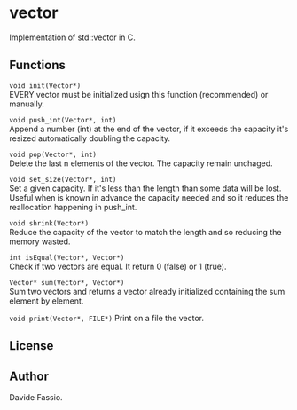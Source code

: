 # vector
Implementation of std::vector in C.

## Functions
```void init(Vector*)``` \
EVERY vector must be initialized usign this function (recommended) or manually.

```void push_int(Vector*, int)``` \
Append a number (int) at the end of the vector, if it exceeds the capacity it's resized automatically doubling the capacity. 

```void pop(Vector*, int)``` \
Delete the last n elements of the vector. The capacity remain unchaged.

```void set_size(Vector*, int)``` \
Set a given capacity. If it's less than the length than some data will be lost. Useful when is known in advance the capacity needed and so it reduces the reallocation happening in push_int.

```void shrink(Vector*)``` \
Reduce the capacity of the vector to match the length and so reducing the memory wasted.

```int isEqual(Vector*, Vector*)``` \
Check if two vectors are equal. It return 0 (false) or 1 (true).

```Vector* sum(Vector*, Vector*)``` \
Sum two vectors and returns a vector already initialized containing the sum element by element.

```void print(Vector*, FILE*)``` 
Print on a file the vector.

## License

## Author
Davide Fassio.
